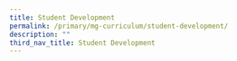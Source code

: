 ```yaml
---
title: Student Development
permalink: /primary/mg-curriculum/student-development/
description: ""
third_nav_title: Student Development
---
```

